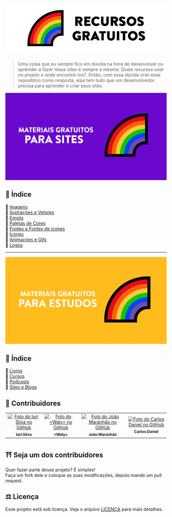 <h1 align="center">
  <img src="./assets/logo.png">
</h1>

> Uma coisa que eu sempre fico em dúvida na hora de desenvolver ou aprender a fazer meus sites é sempre a mesma: <i>Quais recursos usar no projeto e onde encontrá-los?</i>.
> Então, com essa dúvida criei esse repositório como resposta, aqui tem tudo que um desenvolvedor precisa para aprender e criar seus sites.


<img src="./assets/banner1.png">



## 📕 Índice 

📌 [Imagens](materiais-gratuitos-para-sites.md#-imagens)<br>
📌 [Ilustrações e Vetores](materiais-gratuitos-para-sites.md#-ilustrações-e-vetores)<br>
📌 [Emojis](materiais-gratuitos-para-sites.md#-emojis)<br>
📌 [Paletas de Cores](materiais-gratuitos-para-sites.md#-paletas-de-cores)<br>
📌 [Fontes e Fontes de ícones](materiais-gratuitos-para-sites.md#-fontes-e-fontes-de-ícones)<br>
📌 [Ícones](materiais-gratuitos-para-sites.md#-ícones)<br>
📌 [Animações e Gifs](materiais-gratuitos-para-sites.md#-animações-e-gifs)<br>
📌 [Logos](materiais-gratuitos-para-sites.md#-logos)<br>

---

<img src="./assets/banner2.png">


## 📕 Índice 

📌 [Livros](materiais-gratuitos-para-estudos.md#-livros)<br>
📌 [Cursos](materiais-gratuitos-para-estudos.md#-cursos)<br>
📌 [Podcasts](materiais-gratuitos-para-estudos.md#-podcasts)<br>
📌 [Sites e Blogs](materiais-gratuitos-para-estudos.md#-sites-e-blogs)<br>



## 🌈 Contribuidores<br>
<table>
  <tr>
    <td align="center">
      <a href="https://github.com/iuricode">
        <img src="https://avatars3.githubusercontent.com/u/31936044" width="100px;" alt="Foto do Iuri Silva no GitHub"/><br>
        <sub>
          <b>Iuri Silva</b>
        </sub>
      </a>
    </td>
    <td align="center">
      <a href="https://github.com/walysonfelipe">
        <img src="https://avatars1.githubusercontent.com/u/35854466" width="100px;" alt="Foto do <Waly> no GitHub"/><br>
        <sub>
          <b><<!---->Waly></b>
        </sub>
      </a><br>
    </td>
    <td align="center">
      <a href="https://github.com/joaomaranhao">
        <img src="https://avatars0.githubusercontent.com/u/31970285" width="100px;" alt="Foto do João Maranhão no GitHub"/><br>
        <sub>
          <b>João Maranhão</b>
        </sub>
      </a><br>
    </td>
    <td align="center">
      <a href="https://github.com/ff4LL">
        <img src="https://avatars0.githubusercontent.com/u/66672234" width="100px;" alt="Foto do Carlos Daniel no GitHub"/><br>
        <sub>
          <b>Carlos Daniel</b>
        </sub>
      </a><br>
    </td>
  </tr>
</table>

## ⛩ Seja um dos contribuidores<br>
Quer fazer parte desse projeto? É simples!<br>
Faça um fork dele e coloque as suas modificações, depois mande um pull request.<br>

## ⚖ Licença
Esse projeto está sob licença. Veja o arquivo [LICENÇA](LICENSE.md) para mais detalhes.
